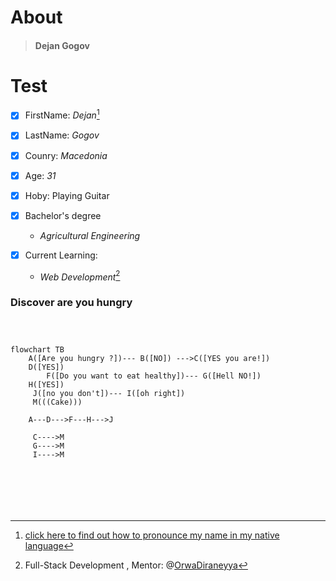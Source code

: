 # About

> #### Dejan Gogov

# Test

- [x] FirstName: *Dejan*[^1]
- [x] LastName: *Gogov*
- [x] Counry: *Macedonia*
- [x] Age: *31*
- [x] Hoby: Playing Guitar
- [x] Bachelor's degree
     * *Agricultural Engineering*


- [x] Current Learning:

     * *Web Development*[^2]





### Discover are you hungry
 
```mermaid



flowchart TB
    A([Are you hungry ?])--- B([NO]) --->C([YES you are!])
    D([YES])
        F([Do you want to eat healthy])--- G([Hell NO!])
    H([YES])
     J([no you don't])--- I([oh right])
     M(((Cake)))
     
    A---D--->F---H--->J
     
     C---->M
     G---->M
     I---->M
    
    





```
     





[^1]: [click here to find out how to pronounce my name in my native language](https://github.com/WildCodeSchool/2023-01-EN-Berlin-Remote2-Markdown/blob/main/assets/name.mp3?raw=true)
[^2]: Full-Stack Development , Mentor: @[OrwaDiraneyya](https://github.com/diraneyya)

